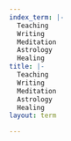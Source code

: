 ```yaml
---
index_term: |-
  Teaching
  Writing
  Meditation
  Astrology
  Healing
title: |-
  Teaching
  Writing
  Meditation
  Astrology
  Healing
layout: term

---
```

